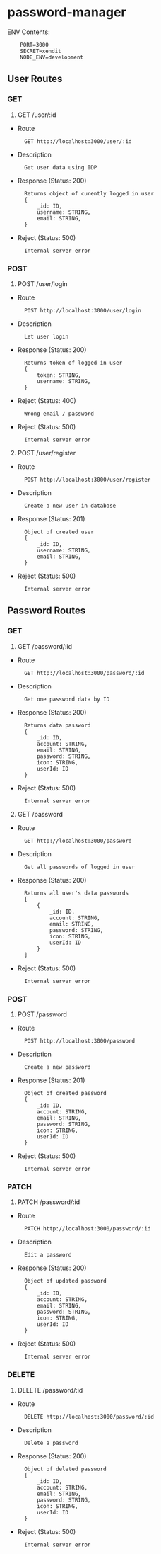 # password-manager

ENV Contents:

        PORT=3000
        SECRET=xendit
        NODE_ENV=development
        

## User Routes
### GET
1. GET /user/:id
* Route

        GET http://localhost:3000/user/:id

* Description

        Get user data using IDP

* Response (Status: 200)

        Returns object of curently logged in user
        {
            _id: ID,
            username: STRING,
            email: STRING,
        }

* Reject (Status: 500)

        Internal server error

### POST
1. POST /user/login
* Route

        POST http://localhost:3000/user/login

* Description

        Let user login

* Response (Status: 200)

        Returns token of logged in user
        {
            token: STRING,
            username: STRING,
        }

* Reject (Status: 400)

        Wrong email / password

* Reject (Status: 500)

        Internal server error

2. POST /user/register
* Route

        POST http://localhost:3000/user/register

* Description

        Create a new user in database

* Response (Status: 201)

        Object of created user
        {
            _id: ID,
            username: STRING,
            email: STRING,
        }

* Reject (Status: 500)

        Internal server error

## Password Routes
### GET
1. GET /password/:id
* Route

        GET http://localhost:3000/password/:id

* Description

        Get one password data by ID

* Response (Status: 200)

        Returns data password
        {
            _id: ID,
            account: STRING,
            email: STRING,
            password: STRING,
            icon: STRING,
            userId: ID
        }

* Reject (Status: 500)

        Internal server error

2. GET /password
* Route

        GET http://localhost:3000/password

* Description

        Get all passwords of logged in user

* Response (Status: 200)

        Returns all user's data passwords
        [
            {
                _id: ID,
                account: STRING,
                email: STRING,
                password: STRING,
                icon: STRING,
                userId: ID
            }
        ]

* Reject (Status: 500)

        Internal server error

### POST
1. POST /password
* Route
        
        POST http://localhost:3000/password

* Description

        Create a new password

* Response (Status: 201)

        Object of created password
        {
            _id: ID,
            account: STRING,
            email: STRING,
            password: STRING,
            icon: STRING,
            userId: ID
        }

* Reject (Status: 500)

        Internal server error

### PATCH
1. PATCH /password/:id
* Route

        PATCH http://localhost:3000/password/:id

* Description

        Edit a password

* Response (Status: 200)

        Object of updated password
        {
            _id: ID,
            account: STRING,
            email: STRING,
            password: STRING,
            icon: STRING,
            userId: ID
        }

* Reject (Status: 500)

        Internal server error

### DELETE
1. DELETE /password/:id
* Route

        DELETE http://localhost:3000/password/:id

* Description

        Delete a password

* Response (Status: 200)

        Object of deleted password
        {
            _id: ID,
            account: STRING,
            email: STRING,
            password: STRING,
            icon: STRING,
            userId: ID
        }

* Reject (Status: 500)

        Internal server error